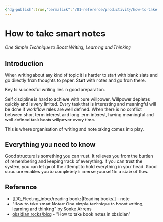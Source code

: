 ```yaml
---
{"dg-publish":true,"permalink":"/01-reference/productivity/how-to-take-smart-notes/","title":"How to take smart notes","tags":["productivity","writing"]}
---
```



# How to take smart notes

###### One Simple Technique to Boost Writing, Learning and Thinking

## Introduction

When writing about any kind of topic it is harder to start with blank slate and go directly from thoughts to paper. Start with notes and go from there.

Key to successful writing lies in good preparation.

Self discipline is hard to achieve with pure willpower. Willpower depletes quickly and is very limited. Every task that is interesting and meaningful will be done if workflow rules are well defined. When there is no conflict between short term interest and long term interest, having meaningful and well defined task beats willpower every time.

This is where organisation of writing and note taking comes into play.

## Everything you need to know

Good structure is something you can trust. It relieves you from the burden of remembering and keeping track of everything. If you can trust the system, you can let go of the attempt to hold everything in your head. Good structure enables you to completely immerse yourself in a state of flow.

## Reference

- [[00_Fleeting_inbox/reading books\|Reading books]] - note
- "How to take smart Notes: One simple technique to boost writing, learning and thinking" by Sonke Ahrens
-  [obsidian.rocks/blog](https://obsidian.rocks/how-to-take-book-notes-in-obsidian/) - "How to take book notes in obsidian"

